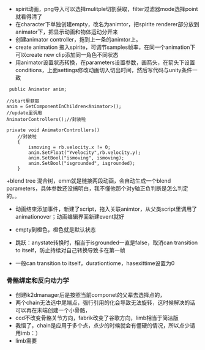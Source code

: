 + spirit动画，png导入可以选择mulitple切割获取，filter过滤器mode选择point就看得清了
+ 在character下单独创建empty，改名为animtor，把spirite renderer部分放到animator下，把显示动画和物体运动分开来
+ 创建animator controller，拖到上一条的animtor上。
+ create animation 拖入spirite，可调节samples帧率，在同一个animation下可以create new clip添加同一角色不同状态
+ 用animator设置状态转换，在parameters设置参数，画箭头，在箭头下设置conditions，上面settings修改动画切入切出时间，然后写代码与unity条件一致
```
 public Animator anim;

//start里获取        
anim = GetComponentInChildren<Animator>();
//update里调用
AnimatorControllers();//封装啦

private void AnimatorControllers()
    //封装啦
    {
        ismoving = rb.velocity.x != 0;
        anim.SetFloat("Yvelocity",rb.velocity.y);
        anim.SetBool("ismoving", ismoving);
        anim.SetBool("isgrounded", isgrounded);
    }
```

+blend tree 混合树，emm就是链接两段动画，会自动生成一个blend parameters，具体参数还没搞明白，我不懂他那个对y轴正负判断是怎么判定的。。

+ 动画结束添加事件，新建了script，拖入关联animtor，从父类script里调用了animationover；动画编辑界面新建event就好




+ empty到橙色，橙色就是默认状态
+ 跳跃：anystate转换时，相当于isgrounded一直是false，取消can transition to itself，防止持续对自己转换导致卡在第一帧
+ 一般can transition to itself，durationtiome，hasexittime设置为0


### 骨骼绑定和反向动力学
+ 创建ik2dmanager后是按照当前componet的父辈去选择点的，
+ 两个chain无法选中尾端点，强行引用的化会导致无法旋转，这时候解决的话可以再在末端创建一个小骨骼，
+ ccd不改变骨骼关节方向，fabrik改变了谷歌方向，limb相当于简洁版
+ 我悟了，chain是应用于多个点，点少的时候就会有僵硬的情况，所以点少请用imb：）
+ limb需要
